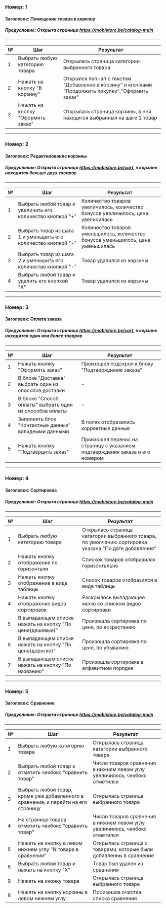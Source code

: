 ### Номер: 1
#### Заголовок: Помещение товара в коризну
##### Предусловие: Открыта страница https://mobistore.by/catalog-main  
***
№ | Шаг | Результат |
-- | ------ | ----------- |
1 | Выбрать любую категорию товара | Открылась страница категории выбранного товара |
2 | Нажать на кнопку "В корзину" | Открылся поп-ап с текстом "Добавленно в корзину" и кнопками "Продолжить покупки","Оформить заказ" |
3 | Нажать на кнопку "Оформить заказ" | Открылась страница корзины, в ней находится выбранный на шаге 2 товар |
***
### Номер: 2
#### Заголовок: Редактирование корзины
##### Предусловие: Открыта страница https://mobistore.by/cart, в корзине находится больше двух товаров
***
№ | Шаг | Результат |
-- | ------ | ----------- |
1 | Выбрать любой товар и увеличить его количество кнопкой "+" | Количество товаров увеличилось, количество бонусов увеличилось, цена увеличилась |
2 | Выбрать товар из шага 1 и уменьшить его количество кнопкой "-" | Количество товаров уменьшилось, количество бонусов уменьшилось, цена уменьшилась |
3 | Выбрать товар из шага 2 и уменьшить его количество кнопкой "-" | Товар удалился из корзины |
4 | Выбрать любой товар и удалить его кнопкой "X" | Товар удалился из корзины |
***
### Номер: 3
#### Заголовок: Оплата заказа
##### Предусловие: Открыта страница https://mobistore.by/cart, в корзине находится один или более товаров
***
№ | Шаг | Результат |
-- | ------ | ----------- |
1 | Нажать кнопку "Оформить заказ" | Произошел подскрол к блоку "Подтверждение заказа" |
2 | В блоке "Доставка" выбрать один из способов доставки | - |
3 | В блоке "Способ оплаты" выбрать один из способов оплаты | - |
4 | Заполнить блок "Контактные данные" валидными данными | В полях отобразились корректные данные |
5 | Нажать кнопку "Подтвердить заказ" | Произошел перенос на страницу с указанием подтверждения заказа и его номером |
***
### Номер: 4
#### Заголовок: Сортировка
##### Предусловие: Открыта страница https://mobistore.by/catalog-main 
***
№ | Шаг | Результат |
-- | ------ | ----------- |
1 | Выбрать любую категорию товара | Открылась страница категории выбранного товара, по умолчанию сортировка указана "По дате добавления" |
2 | Нажать кнопку отображение по горизонтали | Спискок товаров отобразился горизонтально |
3 | Нажать кнопку отображение в виде таблицы | Список товаров отобразился в виде таблицы |
4 | Нажать кнопку отображение видов сортировок | Раскрылось выпадающее меню со списком видов сортировки |
5 | В выпадающем списке нажать на кнопку "По цене(дешевые)" | Произошла сортировка по цене, по возрастанию |
6 | В выпадающем списке нажать на кнопку "По цене(дорогие)" | Произошла сортировка по цене, по убыванию |
7 | В выпадающем списке нажать на кнопку "По названию" | Произошла сортировка в алфавитном порядке |
***
### Номер: 5
#### Заголовок: Сравнение
##### Предусловие: Открыта страница https://mobistore.by/catalog-main 
***
№ | Шаг | Результат |
-- | ------ | ----------- |
1 | Выбрать любую категорию товара | Открылась страница категории выбранного товара |
2 | Выбрать любой товар и отметить чекбокс "сравнить товар" | Число товаров сравнения в нижнем левом углу увеличилось, чекбокс отметился |
3 | Выбрать любой товар, кроме уже добавленного в сравнение, и перейти на его страницу | Открылась страница выбранного товара |
4 | На странице товара отметить чекбокс "сравнить товар" | Число товаров сравнения в нижнем левом углу увеличилось, чекбокс отметился |
5 | Нажать на кнопку в левом нижнем углу "N товара в сравнении" | Открылась страница с товарами, которые были добавленны в сравнение |
6 | Выбрать любой товар и нажать на кнопку "X" | Товар был удален из сравнения |
9 | Нажать на иконку товара | Открылась страница выбранного товара |
8 | Нажать на кнопку корзины в левом нижнем углу | Произошла очистка списка сравнения |